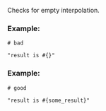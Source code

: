 Checks for empty interpolation.

### Example:

    # bad

    "result is #{}"

### Example:

    # good

    "result is #{some_result}"